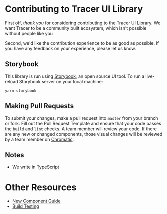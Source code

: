 # Contributing to Tracer UI Library

First off, *thank you* for considering contributing to the Tracer UI Library.  We want Tracer to be a community built ecosystem, which isn't possible without people like you

Second, we'd like the contribution experience to be as good as possible. If you have any feedback on your experience, please let us know.

## Storybook

This library is run using [Storybook](https://storybook.js.org/), an open source UI tool. To run a live-reload Storybook server on your local machine:

```
yarn storybook
```

## Making Pull Requests

To submit your changes, make a pull request into `master` from your branch or fork. Fill out the Pull Request Template and ensure that your code passes the `build` and `lint` checks. A team member will review your code. If there are any new or changed components, those visual changes will be reviewed by a team member on [Chromatic](https://www.chromatic.com/).

## Notes

- We write in TypeScript

# Other Resources

- [New Component Guide](./New-Component-Guide.md)
- [Build Testing](./Build-Testing.md)